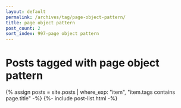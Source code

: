```yaml
---
layout: default
permalink: /archives/tag/page-object-pattern/
title: page object pattern
post_count: 2
sort_index: 997-page object pattern
---
```

<h1 class="page-heading">Posts tagged with page object pattern</h1>
{% assign posts = site.posts | where_exp: "item", "item.tags contains page.title" -%}
{%- include post-list.html -%}
